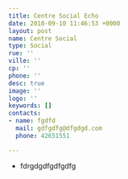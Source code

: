 ```yaml
---
title: Centre Social Echo
date: 2018-09-10 11:46:53 +0000
layout: post
name: Centre Social
type: Social
rue: ''
ville: ''
cp: ''
phone: ''
desc: true
image: ''
logo: ''
keywords: []
contacts:
- name: fgdfd
  mail: gdfgdfg@dfgdgd.com
  phone: 42651551

---
```

* fdrgdgdfgdfgdfg